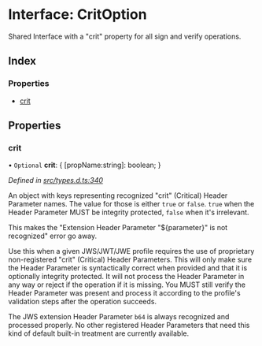 # Interface: CritOption

Shared Interface with a "crit" property for all sign and verify operations.

## Index

### Properties

* [crit](_types_d_.critoption.md#crit)

## Properties

### crit

• `Optional` **crit**: { [propName:string]: boolean;  }

*Defined in [src/types.d.ts:340](https://github.com/panva/jose/blob/v3.3.0/src/types.d.ts#L340)*

An object with keys representing recognized "crit" (Critical) Header Parameter
names. The value for those is either `true` or `false`. `true` when the
Header Parameter MUST be integrity protected, `false` when it's irrelevant.

This makes the "Extension Header Parameter "${parameter}" is not recognized"
error go away.

Use this when a given JWS/JWT/JWE profile requires the use of proprietary
non-registered "crit" (Critical) Header Parameters. This will only make sure
the Header Parameter is syntactically correct when provided and that it is
optionally integrity protected. It will not process the Header Parameter in
any way or reject if the operation if it is missing. You MUST still
verify the Header Parameter was present and process it according to the
profile's validation steps after the operation succeeds.

The JWS extension Header Parameter `b64` is always recognized and processed
properly. No other registered Header Parameters that need this kind of
default built-in treatment are currently available.
